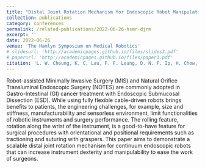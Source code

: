 ```yaml
---
title: "Distal Joint Rotation Mechanism for Endoscopic Robot Manipulation"
collection: publications
category: conferences
permalink: /related-publications/2022-06-26-hsmr-djrm
excerpt: ''
date: 2022-06-26
venue: 'The Hamlyn Symposium on Medical Robotics'
# slidesurl: 'http://academicpages.github.io/files/slides3.pdf'
# paperurl: 'http://academicpages.github.io/files/paper3.pdf'
citation: 'L. W. Cheung, K. C. Lau, F. F. Leung, D. N. F. Ip, H. Chow, P. W. Y. Chiu, Y. Yam, &quot;Distal Joint Rotation Mechanism for Endoscopic Robot Manipulation,&quot; <i>The Hamlyn Symposium on Medical Robotics</i>, pp. 149-150, 2022. 10.31256/HSMR2022.74.'
---
```


Robot-assisted Minimally Invasive Surgery (MIS) and Natural Orifice Transluminal Endoscopic Surgery (NOTES) are commonly adopted in Gastro-Intestinal (GI) cancer treatment with Endoscopic Submucosal Dissection (ESD). While using fully flexible cable-driven robots brings benefits to patients, the engineering challenges, for example, size and stiffness, manufacturability and sensorless environment, limit functionalities of robotic instruments and surgery performance. The rolling feature, rotation along the wrist of the instrument, is a good-to-have feature for surgical procedures with orientational and positional requirements such as tractioning and suturing with graspers. This paper aims to demonstrate a scalable distal joint rotation mechanism for continuum endoscopic robots that can increase instrument dexterity and manipulability to ease the work of surgeons.